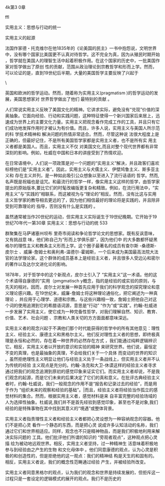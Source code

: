 4k第3 0章

ffl

实用主义：思想与行动的统一

实用主义的起源

法国作家德・托克维尔在他1835年的《论美国的民主》一书中抱怨说，文明世界中，没有哪个国家比美国更不认真对待哲学。这不完全为真，因为从殖民时期开始 ，哲学就在美国人的理智生活中起着积极作用。在这个国家的历史中，一批美国作家对哲学做出了原创 性的贡献，范围从政治理论到宗教哲学和形而上学。然而，可以论证的是，直到19世纪后半期，大量的美国哲学主要反映了兴起于

\

英国和欧洲的哲学运动。然而，随着称为实用主义(pragmatism  )的哲学运动的发展，美国思想家对 世界哲学做出了他们 最特别的贡献 。

人们常说实用主义反映了美国文化的精神。它讲求实际，避免没有“兑现”价值的深奥抽象。它面向经验、行动和实践问题，这种特征使得一个新兴国家后来居上，迅速成为世界上的主要文化力量。实用主义把观念看作完成工作的工具，并且只有它们成功地发挥作用时才被认为有价值。而且，许多人说，实用主义与美国人所示范的科 学技术精神和 解决问题的热情非常适合。然而，尽管这种说 法很大程度上是正确的，但最好记住，不是所有美国哲学家都是实用主义者，也不是所有实 用主义者都是美国人。而且，实用主义不仅 对美国文化,而且对整个现代世界都有非常深刻的影响。例如，杜威在中国和日本的讲座受到了热情欢迎。

在日常语境中，人们说一项政策是对一个问题的“实用主义”解决，并且政客们喜欢标榜他们是“实用主义者”。因此，实用主义与犬儒主义、伊壁鸠鲁主义、斯多亚主义和 存在主义并列，是一种如此吸引公众想象以至进入了流行话语的 哲学。然而,名声既是祝福也是诅咒。和最流行的哲学一样，像实用主义这样的哲学，由哲学家提出的原始版本,要比它们的时髦改编版更复杂和精致。例如，在流行用法中，“实用主义”与“实践的”相联系，而这被视为与“理论的”相反。然而，没有比这与实用主义哲学家的教导相去更远的了，因为他们相信最好的理论将是实践的，并且除非受到可靠理论的 指导，否则没有什么是实践的 。

虽然通常被当作20世纪的运动，但实用主义实际诞生于19世纪晚期。它开始于19世纪70年代一第30章 实用主义：思想与行动的统 533

群聚集在马萨诸塞州坝布 里奇市阅读和争论哲学论文的思想家。既有反讽意味，又有挑战意 味，他们称自己为“形而上学俱乐部”，因为他们中 的大多数都怀疑黑格尔的理性主义和教条主义形而上学。这个圈子最著名的成员有查尔斯 -桑德斯-皮尔士 、威廉-詹姆士和奥利弗-温德尔-霍姆斯，一个后来成为美国最高法院大法官的法学理论家。这个群体的成员基本上是经验主义者，并且很多人受边沁和密尔的著作以及达尔文进化论的影响。

1878年，对于哲学中的这个新观点，皮尔士引入了 “实用主义”这一术语。他的这个术语得自康德的“实用（pmgmatisch  y概念，指的是经验的或实验的原则，与先天的相对。因而，皮尔士对发展一种首先应用于我们的科学观念的探究理论和意义理论感兴趣。在19世纪末，威廉-詹姆士将这种理论通俗化，把它阐述为一种真理论 ，并应用于心理学、道德和宗教。与这些兴趣相一致，詹姆士把他自己对这个词的使用追溯到它的希腊语词源，意思是“行动” “作为”或“实践”。约翰-杜威进一步发展了实用主义，使它成为一种完备性哲学，对我们理解自然、知识、教育、价值、艺术、社会问题 、宗教和人类关切的方方面面都意味深远。

实用主义者的观念兴起于不满他们那个时代能获得的哲学中的所有其他意见：理性主义、经验主义、康德主义和黑格尔主义。他们反对理性主义者的思想，即终极真理是永恒和必然的，存在着一种世界的必然存在方式 ，我们能通过纯粹逻辑辨识 它。相反，实用主义者以开放的意识和实验的精神 来研究世界。他们说，最恒定不变的真理，也是最抽象的真理，不会给我们关于一个具体 而变动的世界的知识 。虽然拒绝理性主义明显让他们与经验主义处于一条战线上，但实用主义者并不认为传统的经验 主义观点是充分的。约翰-洛克和大卫-休谟这样的经验主义者寻求通过把我们的观念追溯到原初的感觉印象来证实它们。而实用主义者却说，不是我们观念的起源，而是它们未来的后果决定了它们的真和意义。在批评古典经验主义者时，约翰-杜威说，我们一般观念的作用不是“报告和记录过去的经验”，而是用于作为 “组织未来的观察和经验的基础”。|而且，经验主义者将经验当作孤立的感觉材料的集合。然而，根据实用主义者，感觉材料是来 自丰富完整的经验场域的人为选择性抽象。杜威说,我们并不是首先经验到感觉印象，甚至也不是对象,我们经验的是特殊事物在其中找到其意义的“境遇”或整体背景。

实用主义者指责理性主义者和经验主义者都把心灵设想为一种容纳观念的容器。他们不是把心灵 看作一个静态的东西，而是把心灵 说成许多认知活动的名称，我们通过它们和世界相适应。同样，观念也不只是精神物品，而是我们积极地利用来解决实际问题的 工具。他们批评他们所谓的知识的 “旁观者观点”，这种观点把心灵描 绘为被动地远观世界。相反，实用主义者坚持，过一种精神生 活意味着积极地参与到经验由之产生的生物 和文化母体中 。他们同意康德的观点，认为心灵是积极的和创造性的，但是拒绝他的这一观点：我们的精神结 构是天生的和固有的。相反，实用主义者说，我们的概念性范畴通过经验 产生，并被经验所改变。

实用主义者同意黑格尔的观点，认为我们的观念和世界是持续发展的，但拒斥这一过程只是一套设定的逻辑模式的展开的观点。我们不是历史的